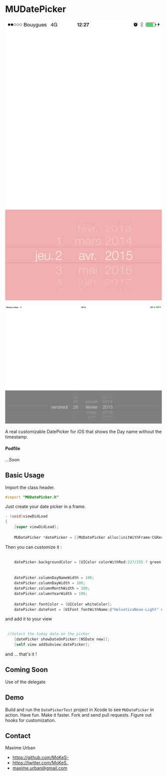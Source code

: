 # MUDatePicker


<p align="center">
	<img src="Screenshot1.PNG" alt="Sample">
</p>

<p align="center">
	<img src="Screenshot2.PNG" alt="Sample">
</p>

A real customizable DatePicker for iOS that shows the Day name without the timestamp.

#### Podfile

...Soon

## Basic Usage

Import the class header.

``` objective-c
#import "MUDatePicker.h"
```

Just create your date picker in a frame.

``` objective-c
- (void)viewDidLoad
{
	[super viewDidLoad];
	
	MUDatePicker *datePicker = [[MUDatePicker alloc]initWithFrame:CGRectMake(0, self.view.frame.size.height - 216, self.view.frame.size.width , 216)];

```

Then you can customize it : 

``` objective-c

	datePicker.backgroundColor = [UIColor colorWithRed:227/255.f green:93/255.f blue:93/255.f alpha:0.5];
    
    
    datePicker.columnDayNameWidth = 100;
    datePicker.columnDayWidth = 100;
    datePicker.columnMonthWidth = 100;
    datePicker.columnYearWidth = 100;
    
    datePicker.fontColor = [UIColor whiteColor];
    datePicker.dateFont = [UIFont fontWithName:@"HelveticaNeue-Light" size:30];

```

and add it to your view 

``` objective-c

 //Select the today date on the picker
    [datePicker showDateOnPicker:[NSDate new]];
    [self.view addSubview:datePicker];

```

and ... that's it !

## Coming Soon

Use of the delegate

## Demo

Build and run the `DatePickerTest` project in Xcode to see `MUDatePicker` in action.
Have fun. Make it faster. Fork and send pull requests. Figure out hooks for customization.

## Contact

Maxime Urban

- https://github.com/MoKeS-
- https://twitter.com/MoKeS_
- maxime.urban@gmail.com

